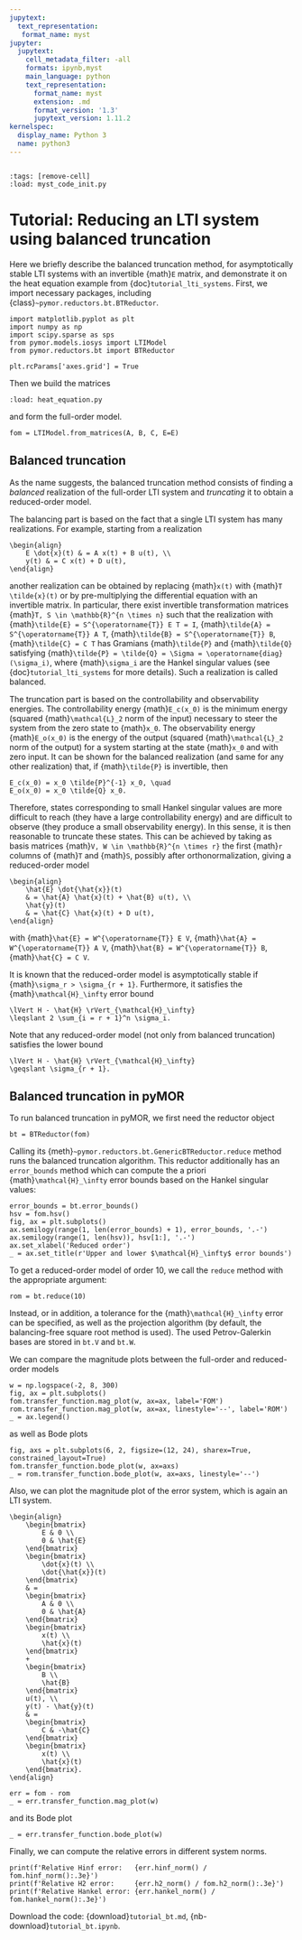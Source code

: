 ```yaml
---
jupytext:
  text_representation:
   format_name: myst
jupyter:
  jupytext:
    cell_metadata_filter: -all
    formats: ipynb,myst
    main_language: python
    text_representation:
      format_name: myst
      extension: .md
      format_version: '1.3'
      jupytext_version: 1.11.2
kernelspec:
  display_name: Python 3
  name: python3
---
```


```{try_on_binder}
```

```{code-cell}
:tags: [remove-cell]
:load: myst_code_init.py
```


# Tutorial: Reducing an LTI system using balanced truncation


Here we briefly describe the balanced truncation method,
for asymptotically stable LTI systems with an invertible {math}`E` matrix,
and demonstrate it on the heat equation example from
{doc}`tutorial_lti_systems`.
First, we import necessary packages, including
{class}`~pymor.reductors.bt.BTReductor`.

```{code-cell}
import matplotlib.pyplot as plt
import numpy as np
import scipy.sparse as sps
from pymor.models.iosys import LTIModel
from pymor.reductors.bt import BTReductor

plt.rcParams['axes.grid'] = True
```

Then we build the matrices

```{code-cell}
:load: heat_equation.py
```

and form the full-order model.

```{code-cell}
fom = LTIModel.from_matrices(A, B, C, E=E)
```

## Balanced truncation

As the name suggests,
the balanced truncation method consists of
finding a *balanced* realization of the full-order LTI system and
*truncating* it to obtain a reduced-order model.

The balancing part is based on the fact that a single LTI system has many
realizations.
For example, starting from a realization

```{math}
\begin{align}
    E \dot{x}(t) & = A x(t) + B u(t), \\
    y(t) & = C x(t) + D u(t),
\end{align}
```

another realization can be obtained by replacing {math}`x(t)` with
{math}`T \tilde{x}(t)` or by pre-multiplying the differential equation with an
invertible matrix.
In particular, there exist invertible transformation matrices
{math}`T, S \in \mathbb{R}^{n \times n}` such that the realization with
{math}`\tilde{E} = S^{\operatorname{T}} E T = I`,
{math}`\tilde{A} = S^{\operatorname{T}} A T`,
{math}`\tilde{B} = S^{\operatorname{T}} B`,
{math}`\tilde{C} = C T`
has Gramians {math}`\tilde{P}` and {math}`\tilde{Q}` satisfying
{math}`\tilde{P} = \tilde{Q} = \Sigma = \operatorname{diag}(\sigma_i)`,
where {math}`\sigma_i` are the Hankel singular values
(see {doc}`tutorial_lti_systems` for more details).
Such a realization is called balanced.

The truncation part is based on the controllability and observability energies.
The controllability energy {math}`E_c(x_0)` is the minimum energy (squared
{math}`\mathcal{L}_2` norm of the input) necessary to steer the system from the
zero state to {math}`x_0`.
The observability energy {math}`E_o(x_0)` is the energy of the output (squared
{math}`\mathcal{L}_2` norm of the output) for a system starting at the state
{math}`x_0` and with zero input.
It can be shown for the balanced realization
(and same for any other realization)
that,
if {math}`\tilde{P}` is invertible,
then

```{math}
E_c(x_0) = x_0 \tilde{P}^{-1} x_0, \quad
E_o(x_0) = x_0 \tilde{Q} x_0.
```

Therefore, states corresponding to small Hankel singular values are more
difficult to reach (they have a large controllability energy) and are difficult
to observe (they produce a small observability energy).
In this sense, it is then reasonable to truncate these states.
This can be achieved by taking as basis matrices
{math}`V, W \in \mathbb{R}^{n \times r}` the first {math}`r` columns of
{math}`T` and {math}`S`,
possibly after orthonormalization,
giving a reduced-order model

```{math}
\begin{align}
    \hat{E} \dot{\hat{x}}(t)
    & = \hat{A} \hat{x}(t) + \hat{B} u(t), \\
    \hat{y}(t)
    & = \hat{C} \hat{x}(t) + D u(t),
\end{align}
```

with
{math}`\hat{E} = W^{\operatorname{T}} E V`,
{math}`\hat{A} = W^{\operatorname{T}} A V`,
{math}`\hat{B} = W^{\operatorname{T}} B`,
{math}`\hat{C} = C V`.

It is known that the reduced-order model is asymptotically stable if
{math}`\sigma_r > \sigma_{r + 1}`.
Furthermore, it satisfies the {math}`\mathcal{H}_\infty` error bound

```{math}
\lVert H - \hat{H} \rVert_{\mathcal{H}_\infty}
\leqslant 2 \sum_{i = r + 1}^n \sigma_i.
```

Note that any reduced-order model (not only from balanced truncation) satisfies
the lower bound

```{math}
\lVert H - \hat{H} \rVert_{\mathcal{H}_\infty}
\geqslant \sigma_{r + 1}.
```

## Balanced truncation in pyMOR

To run balanced truncation in pyMOR, we first need the reductor object

```{code-cell}
bt = BTReductor(fom)
```

Calling its {meth}`~pymor.reductors.bt.GenericBTReductor.reduce` method runs the
balanced truncation algorithm. This reductor additionally has an `error_bounds`
method which can compute the a priori {math}`\mathcal{H}_\infty` error bounds
based on the Hankel singular values:

```{code-cell}
error_bounds = bt.error_bounds()
hsv = fom.hsv()
fig, ax = plt.subplots()
ax.semilogy(range(1, len(error_bounds) + 1), error_bounds, '.-')
ax.semilogy(range(1, len(hsv)), hsv[1:], '.-')
ax.set_xlabel('Reduced order')
_ = ax.set_title(r'Upper and lower $\mathcal{H}_\infty$ error bounds')
```

To get a reduced-order model of order 10, we call the `reduce` method with the
appropriate argument:

```{code-cell}
rom = bt.reduce(10)
```

Instead, or in addition, a tolerance for the {math}`\mathcal{H}_\infty` error
can be specified, as well as the projection algorithm (by default, the
balancing-free square root method is used).
The used Petrov-Galerkin bases are stored in `bt.V` and `bt.W`.

We can compare the magnitude plots between the full-order and reduced-order
models

```{code-cell}
w = np.logspace(-2, 8, 300)
fig, ax = plt.subplots()
fom.transfer_function.mag_plot(w, ax=ax, label='FOM')
rom.transfer_function.mag_plot(w, ax=ax, linestyle='--', label='ROM')
_ = ax.legend()
```

as well as Bode plots

```{code-cell}
fig, axs = plt.subplots(6, 2, figsize=(12, 24), sharex=True, constrained_layout=True)
fom.transfer_function.bode_plot(w, ax=axs)
_ = rom.transfer_function.bode_plot(w, ax=axs, linestyle='--')
```

Also, we can plot the magnitude plot of the error system,
which is again an LTI system.

```{math}
\begin{align}
    \begin{bmatrix}
        E & 0 \\
        0 & \hat{E}
    \end{bmatrix}
    \begin{bmatrix}
        \dot{x}(t) \\
        \dot{\hat{x}}(t)
    \end{bmatrix}
    & =
    \begin{bmatrix}
        A & 0 \\
        0 & \hat{A}
    \end{bmatrix}
    \begin{bmatrix}
        x(t) \\
        \hat{x}(t)
    \end{bmatrix}
    +
    \begin{bmatrix}
        B \\
        \hat{B}
    \end{bmatrix}
    u(t), \\
    y(t) - \hat{y}(t)
    & =
    \begin{bmatrix}
        C & -\hat{C}
    \end{bmatrix}
    \begin{bmatrix}
        x(t) \\
        \hat{x}(t)
    \end{bmatrix}.
\end{align}
```

```{code-cell}
err = fom - rom
_ = err.transfer_function.mag_plot(w)
```

and its Bode plot

```{code-cell}
_ = err.transfer_function.bode_plot(w)
```

Finally, we can compute the relative errors in different system norms.

```{code-cell}
print(f'Relative Hinf error:   {err.hinf_norm() / fom.hinf_norm():.3e}')
print(f'Relative H2 error:     {err.h2_norm() / fom.h2_norm():.3e}')
print(f'Relative Hankel error: {err.hankel_norm() / fom.hankel_norm():.3e}')
```

Download the code:
{download}`tutorial_bt.md`,
{nb-download}`tutorial_bt.ipynb`.


